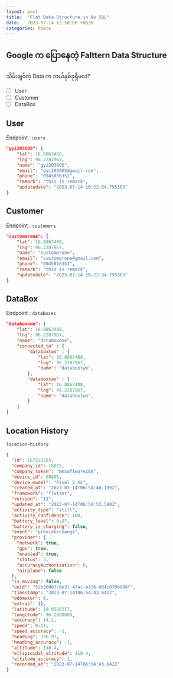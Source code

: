 ```yaml
---
layout: post
title:  "Flat Data Structure in No SQL"
date:   2023-07-14 12:50:00 +0630
categories: howto
---
```

## Google က ပြောနေတဲ့ Falttern Data Structure

သိမ်းချင်တဲ့ Data က ဘယ်နှစ်ခုရှိမလဲ?

- [ ] User
- [ ] Customer
- [ ] DataBox

## User
Endpoint : ```users```

```json
"gyi203605": {
    "lat": 16.8863488,
    "lng": 96.2287967,
    "name": "gyi203605",
    "email": "gyi203605@gmail.com",
    "phone": "0945856352",
    "remark": "this is remark",
    "updatedate": "2023-07-14 10:22:34.755303"
}
```


## Customer
Endpoint : ```customers```

```json
"customerone": {
    "lat": 16.8863488,
    "lng": 96.2287967,
    "name": "customerone",
    "email": "customerone@gmail.com",
    "phone": "0945856352",
    "remark": "this is remark",
    "updatedate": "2023-07-14 10:22:34.755303"
}
```



## DataBox
Endpoint : ```databoxes```

```json
"databoxone": {
    "lat": 16.8863488,
    "lng": 96.2287967,
    "name": "databoxone",
    "connected_to" : {
        "databoxtwo" : {
            "lat": 16.8863488,
            "lng": 96.2287967,
            "name": "databoxtwo",
        },
        "databoxtwo" : {
            "lat": 16.8863488,
            "lng": 96.2287967,
            "name": "databoxtwo",
        }
    }
}
```

## Location History 

```location-history```

```json
{
  "id": 167222283,
  "company_id": 18015,
  "company_token": "mmsoftware100",
  "device_id": 60895,
  "device_model": "Pixel 2 XL",
  "created_at": "2023-07-14T06:54:48.109Z",
  "framework": "flutter",
  "version": "11",
  "updated_at": "2023-07-14T06:54:53.590Z",
  "activity_type": "still",
  "activity_confidence": 100,
  "battery_level": 0.87,
  "battery_is_charging": false,
  "event": "providerchange",
  "provider": {
    "network": true,
    "gps": true,
    "enabled": true,
    "status": 3,
    "accuracyAuthorization": 0,
    "airplane": false
  },
  "is_moving": false,
  "uuid": "52b30d87-6e31-47ac-a32b-d84c870b906f",
  "timestamp": "2023-07-14T06:54:43.642Z",
  "odometer": 0,
  "extras": {},
  "latitude": 19.8526317,
  "longitude": 96.2980089,
  "accuracy": 14.2,
  "speed": 0.11,
  "speed_accuracy": -1,
  "heading": 336.97,
  "heading_accuracy": -1,
  "altitude": 110.4,
  "ellipsoidal_altitude": 110.4,
  "altitude_accuracy": 1,
  "recorded_at": "2023-07-14T06:54:43.642Z"
}

```
